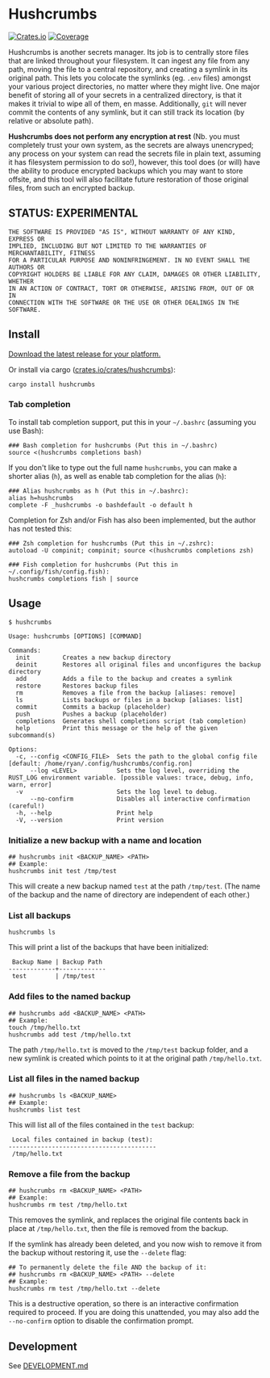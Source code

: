 # Hushcrumbs

[![Crates.io](https://img.shields.io/crates/v/hushcrumbs.svg)](https://crates.io/crates/hushcrumbs)
[![Coverage](https://img.shields.io/badge/Coverage-Report-brightgreen)](https://enigmacurry.github.io/hushcrumbs/coverage/master/)


Hushcrumbs is another secrets manager. Its job is to centrally store
files that are linked throughout your filesystem. It can ingest any
file from any path, moving the file to a central repository, and
creating a symlink in its original path. This lets you colocate the
symlinks (eg. `.env` files) amongst your various project directories,
no matter where they might live. One major benefit of storing all of
your secrets in a centralized directory, is that it makes it trivial
to wipe all of them, en masse. Additionally, `git` will never commit
the contents of any symlink, but it can still track its location (by
relative or absolute path).

**Hushcrumbs does not perform any encryption at rest** (Nb. you must
completely trust your own system, as the secrets are always
unencryped; any process on your system can read the secrets file in
plain text, assuming it has filesystem permission to do so!), however,
this tool does (or will) have the ability to produce encrypted backups
which you may want to store offsite, and this tool will also
facilitate future restoration of those original files, from such an
encrypted backup.

## STATUS: EXPERIMENTAL

```
THE SOFTWARE IS PROVIDED "AS IS", WITHOUT WARRANTY OF ANY KIND, EXPRESS OR
IMPLIED, INCLUDING BUT NOT LIMITED TO THE WARRANTIES OF MERCHANTABILITY, FITNESS
FOR A PARTICULAR PURPOSE AND NONINFRINGEMENT. IN NO EVENT SHALL THE AUTHORS OR
COPYRIGHT HOLDERS BE LIABLE FOR ANY CLAIM, DAMAGES OR OTHER LIABILITY, WHETHER
IN AN ACTION OF CONTRACT, TORT OR OTHERWISE, ARISING FROM, OUT OF OR IN
CONNECTION WITH THE SOFTWARE OR THE USE OR OTHER DEALINGS IN THE SOFTWARE.
```


## Install

[Download the latest release for your platform.](https://github.com/EnigmaCurry/hushcrumbs/releases)

Or install via cargo ([crates.io/crates/hushcrumbs](https://crates.io/crates/hushcrumbs)):

```
cargo install hushcrumbs
```

### Tab completion

To install tab completion support, put this in your `~/.bashrc` (assuming you use Bash):

```
### Bash completion for hushcrumbs (Put this in ~/.bashrc)
source <(hushcrumbs completions bash)
```

If you don't like to type out the full name `hushcrumbs`, you can make
a shorter alias (`h`), as well as enable tab completion for the alias
(`h`):

```
### Alias hushcrumbs as h (Put this in ~/.bashrc):
alias h=hushcrumbs
complete -F _hushcrumbs -o bashdefault -o default h
```

Completion for Zsh and/or Fish has also been implemented, but the
author has not tested this:

```
### Zsh completion for hushcrumbs (Put this in ~/.zshrc):
autoload -U compinit; compinit; source <(hushcrumbs completions zsh)

### Fish completion for hushcrumbs (Put this in ~/.config/fish/config.fish):
hushcrumbs completions fish | source
```


## Usage

```
$ hushcrumbs

Usage: hushcrumbs [OPTIONS] [COMMAND]

Commands:
  init         Creates a new backup directory
  deinit       Restores all original files and unconfigures the backup directory
  add          Adds a file to the backup and creates a symlink
  restore      Restores backup files
  rm           Removes a file from the backup [aliases: remove]
  ls           Lists backups or files in a backup [aliases: list]
  commit       Commits a backup (placeholder)
  push         Pushes a backup (placeholder)
  completions  Generates shell completions script (tab completion)
  help         Print this message or the help of the given subcommand(s)

Options:
  -c, --config <CONFIG_FILE>  Sets the path to the global config file [default: /home/ryan/.config/hushcrumbs/config.ron]
      --log <LEVEL>           Sets the log level, overriding the RUST_LOG environment variable. [possible values: trace, debug, info, warn, error]
  -v                          Sets the log level to debug.
      --no-confirm            Disables all interactive confirmation (careful!)
  -h, --help                  Print help
  -V, --version               Print version
```

### Initialize a new backup with a name and location

```
## hushcrumbs init <BACKUP_NAME> <PATH>
## Example:
hushcrumbs init test /tmp/test
```

This will create a new backup named `test` at the path `/tmp/test`.
(The name of the backup and the name of directory are independent of
each other.)

### List all backups

```
hushcrumbs ls
```

This will print a list of the backups that have been initialized:

```
 Backup Name | Backup Path 
-------------+-------------
 test        | /tmp/test 
```

### Add files to the named backup

```
## hushcrumbs add <BACKUP_NAME> <PATH>
## Example:
touch /tmp/hello.txt
hushcrumbs add test /tmp/hello.txt
```

The path `/tmp/hello.txt` is moved to the `/tmp/test` backup folder,
and a new symlink is created which points to it at the original path
`/tmp/hello.txt`.

### List all files in the named backup

```
## hushcrumbs ls <BACKUP_NAME>
## Example:
hushcrumbs list test
```

This will list all of the files contained in the `test` backup:

```
 Local files contained in backup (test): 
-----------------------------------------
 /tmp/hello.txt 
```

### Remove a file from the backup

```
## hushcrumbs rm <BACKUP_NAME> <PATH>
## Example:
hushcrumbs rm test /tmp/hello.txt
```

This removes the symlink, and replaces the original file contents back
in place at `/tmp/hello.txt`, then the file is removed from the
backup.

If the symlink has already been deleted, and you now wish to remove it
from the backup without restoring it, use the `--delete` flag:

```
## To permanently delete the file AND the backup of it:
## hushcrumbs rm <BACKUP_NAME> <PATH> --delete
## Example:
hushcrumbs rm test /tmp/hello.txt --delete
```

This is a destructive operation, so there is an interactive
confirmation required to proceed. If you are doing this unattended,
you may also add the `--no-confirm` option to disable the confirmation
prompt.
 
## Development

See [DEVELOPMENT.md](DEVELOPMENT.md)

